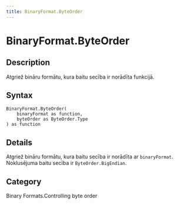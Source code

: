 ```yaml
---
title: BinaryFormat.ByteOrder
---
```


# BinaryFormat.ByteOrder


## Description

Atgriež bināru formātu, kura baitu secība ir norādīta funkcijā.


## Syntax

```powerquery
BinaryFormat.ByteOrder(
    binaryFormat as function,
    byteOrder as ByteOrder.Type
) as function
```


## Details

Atgriež bināru formātu, kura baitu secība ir norādīta ar <code>binaryFormat</code>.  Noklusējuma baitu secība ir <code>ByteOrder.BigEndian</code>.



## Category
Binary Formats.Controlling byte order
